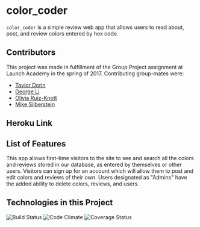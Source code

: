 # color_coder

`color_coder` is a simple review web app that allows users to read about, post, and review colors entered by hex code.

## Contributors
This project was made in fulfillment of the Group Project assignment at Launch Academy in the spring of 2017. Contributing group-mates were:
 - [Taylor Dorin](https://github.com/taylordorin)
 - [George Li](https://github.com/K9Advantix53)
 - [Olivia Ruiz-Knott](https://github.com/oliviaruizknott)
 - [Mike Silberstein](https://github.com/mikesilb)

## Heroku Link

## List of Features
This app allows first-time visitors to the site to see and search all the colors and reviews stored in our database, as entered by themselves or other users. Visitors can sign up for an account which will allow them to post and edit colors and reviews of their own. Users designated as "Admins" have the added ability to delete colors, reviews, and users.

## Technologies in this Project

![Build Status](https://codeship.com/projects/7ff3c550-0688-0135-f11c-1e034e17b246/status?branch=master)
![Code Climate](https://codeclimate.com/github/oliviaruizknott/color_review.png)
![Coverage Status](https://coveralls.io/repos/oliviaruizknott/color_review/badge.png)
